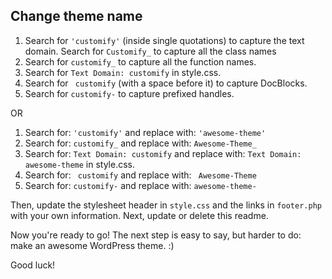 

Change theme name
---------------

1. Search for `'customify'` (inside single quotations) to capture the text domain.
   Search for `Customify_` to capture all the class names
2. Search for `customify_` to capture all the function names.
3. Search for `Text Domain: customify` in style.css.
4. Search for <code>&nbsp;customify</code> (with a space before it) to capture DocBlocks.
5. Search for `customify-` to capture prefixed handles.

OR

1. Search for: `'customify'` and replace with: `'awesome-theme'`
2. Search for: `customify_` and replace with: `Awesome-Theme_`
3. Search for: `Text Domain: customify` and replace with: `Text Domain: awesome-theme` in style.css.
4. Search for: <code>&nbsp;customify</code> and replace with: <code>&nbsp;Awesome-Theme</code>
5. Search for: `customify-` and replace with: `awesome-theme-`

Then, update the stylesheet header in `style.css` and the links in `footer.php` with your own information. Next, update or delete this readme.

Now you're ready to go! The next step is easy to say, but harder to do: make an awesome WordPress theme. :)

Good luck!
